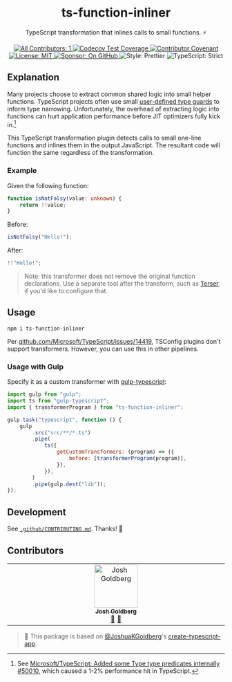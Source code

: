 <h1 align="center">ts-function-inliner</h1>

<p align="center">TypeScript transformation that inlines calls to small functions. ⚡️</p>

<p align="center">
	<a href="#contributors" target="_blank">
<!-- prettier-ignore-start -->
<!-- ALL-CONTRIBUTORS-BADGE:START - Do not remove or modify this section -->
<img alt="All Contributors: 1" src="https://img.shields.io/badge/all_contributors-1-21bb42.svg" />
<!-- ALL-CONTRIBUTORS-BADGE:END -->
<!-- prettier-ignore-end -->
	</a>
	<a href="https://codecov.io/gh/JoshuaKGoldberg/ts-function-inliner" target="_blank">
		<img alt="Codecov Test Coverage" src="https://codecov.io/gh/JoshuaKGoldberg/ts-function-inliner/branch/main/graph/badge.svg"/>
	</a>
	<a href="https://github.com/JoshuaKGoldberg/ts-function-inliner/blob/main/.github/CODE_OF_CONDUCT.md" target="_blank">
		<img alt="Contributor Covenant" src="https://img.shields.io/badge/code_of_conduct-enforced-21bb42" />
	</a>
	<a href="https://github.com/JoshuaKGoldberg/ts-function-inliner/blob/main/LICENSE.md" target="_blank">
		<img alt="License: MIT" src="https://img.shields.io/github/license/JoshuaKGoldberg/ts-function-inliner?color=21bb42">
	</a>
	<a href="https://github.com/sponsors/JoshuaKGoldberg" target="_blank">
		<img alt="Sponsor: On GitHub" src="https://img.shields.io/badge/sponsor-on_github-21bb42.svg" />
	</a>
	<img alt="Style: Prettier" src="https://img.shields.io/badge/style-prettier-21bb42.svg" />
	<img alt="TypeScript: Strict" src="https://img.shields.io/badge/typescript-strict-21bb42.svg" />
</p>

## Explanation

Many projects choose to extract common shared logic into small helper functions.
TypeScript projects often use small [user-defined type guards](https://www.typescriptlang.org/docs/handbook/2/narrowing.html#using-type-predicates) to inform type narrowing.
Unfortunately, the overhead of extracting logic into functions can hurt application performance before JIT optimizers fully kick in.[^1]

This TypeScript transformation plugin detects calls to small one-line functions and inlines them in the output JavaScript.
The resultant code will function the same regardless of the transformation.

### Example

Given the following function:

```ts
function isNotFalsy(value: unknown) {
	return !!value;
}
```

Before:

```ts
isNotFalsy("Hello!");
```

After:

```ts
!!"Hello!";
```

> Note: this transformer does not remove the original function declarations.
> Use a separate tool after the transform, such as [Terser](https://github.com/terser/terser), if you'd like to configure that.

## Usage

```shell
npm i ts-function-inliner
```

Per [github.com/Microsoft/TypeScript/issues/14419](https://github.com/Microsoft/TypeScript/issues/14419), TSConfig plugins don't support transformers.
However, you can use this in other pipelines.

### Usage with Gulp

Specify it as a custom transformer with [gulp-typescript](https://github.com/ivogabe/gulp-typescript):

```js
import gulp from "gulp";
import ts from "gulp-typescript";
import { transformerProgram } from "ts-function-inliner";

gulp.task("typescript", function () {
	gulp
		.src("src/**/*.ts")
		.pipe(
			ts({
				getCustomTransformers: (program) => ({
					before: [transformerProgram(program)],
				}),
			}),
		)
		.pipe(gulp.dest("lib"));
});
```

## Development

See [`.github/CONTRIBUTING.md`](./.github/CONTRIBUTING.md).
Thanks! 💖

## Contributors

<!-- ALL-CONTRIBUTORS-LIST:START - Do not remove or modify this section -->
<!-- prettier-ignore-start -->
<!-- markdownlint-disable -->
<table>
  <tbody>
    <tr>
      <td align="center" valign="top" width="14.28%"><a href="http://www.joshuakgoldberg.com"><img src="https://avatars.githubusercontent.com/u/3335181?v=4?s=100" width="100px;" alt="Josh Goldberg"/><br /><sub><b>Josh Goldberg</b></sub></a><br /><a href="#maintenance-JoshuaKGoldberg" title="Maintenance">🚧</a> <a href="#tool-JoshuaKGoldberg" title="Tools">🔧</a></td>
    </tr>
  </tbody>
</table>

<!-- markdownlint-restore -->
<!-- prettier-ignore-end -->

<!-- ALL-CONTRIBUTORS-LIST:END -->
<!-- markdownlint-restore -->
<!-- prettier-ignore-end -->

[^1]: See [Microsoft/TypeScript: Added some Type type predicates internally #50010](https://github.com/microsoft/TypeScript/pull/50010), which caused a 1-2% performance hit in TypeScript.

> 💙 This package is based on [@JoshuaKGoldberg](https://github.com/JoshuaKGoldberg)'s [create-typescript-app](https://github.com/JoshuaKGoldberg/create-typescript-app).
